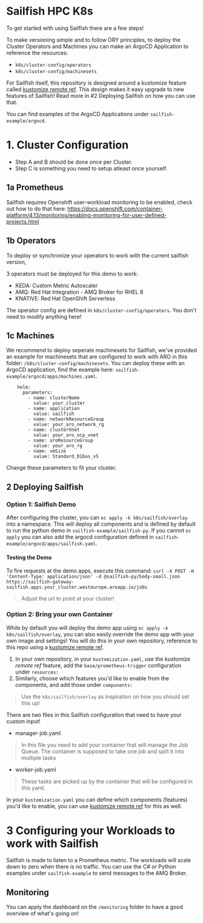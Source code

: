 # Sailfish HPC K8s 
To get started with using Sailfish there are a few steps!

To make versioning simple and to follow DRY principles, to deploy the Cluster Operators and Machines you can make an ArgoCD Application to reference the resources:
  - `k8s/cluster-config/operators`
  - `k8s/cluster-config/machinesets`

For Sailfish itself, this repository is designed around a kustomize feature called [kustomize remote ref](https://github.com/kubernetes-sigs/kustomize/blob/master/examples/remoteBuild.md).
This design makes it easy upgrade to new features of Sailfish! Read more in #2 Deploying Sailfish on how you can use that.

You can find examples of the ArgoCD Applications under `sailfish-example/argocd`.

# 1. Cluster Configuration
- Step A and B should be done once per Cluster.
- Step C is something you need to setup atleast once yourself.

## 1a Prometheus
Sailfish requires Openshift user-workload monitoring to be enabled, check out how to do that here:
https://docs.openshift.com/container-platform/4.13/monitoring/enabling-monitoring-for-user-defined-projects.html


## 1b Operators 
To deploy or synchronize your operators to work with the current sailfish version, 

3 operators must be deployed for this demo to work: 
 - KEDA: Custom Metric Autoscaler 
 - AMQ: Red Hat Integration - AMQ Broker for RHEL 8 
 - KNATIVE: Red Hat OpenShift Serverless

The operator config are defined in `k8s/cluster-config/operators`. You don't need to modify anything here!


## 1c Machines
We recommend to deploy seperate machinesets for Sailfish, we've provided an example for machinesets that are configured to work with ARO in this folder: `/k8s/cluster-config/machinesets`. You can deploy these with an ArgoCD application, find the example here: `sailfish-example/argocd/apps/machines.yaml`.
```
    helm:
      parameters:
        - name: clusterName
          value: your_cluster
        - name: application
          value: sailfish
        - name: networkResourceGroup
          value: your_aro_network_rg
        - name: clusterVnet
          value: your_aro_ocp_vnet
        - name: aroResourceGroup
          value: your_aro_rg
        - name: vmSize
          value: Standard_D16as_v5
```
Change these parameters to fit your cluster.

## 2 Deploying Sailfish

### Option 1: Sailfish Demo
After configuring the cluster, you can `oc apply -k k8s/sailfish/overlay` into a namespace. This will deploy all components and is defined by default to run the python demo in `sailfish-example/sailfish-py`. If you cannot `oc apply` you can also add the argocd configuration defined in `sailfish-example/argocd/apps/sailfish.yaml`.

#### Testing the Demo
To fire requests at the demo apps, execute this command:
`curl -X POST -H 'Content-Type: application/json' -d @sailfish-py/body-small.json https://sailfish-gateway-sailfish.apps.your_cluster.westeurope.aroapp.io/jobs`
>Adjust the url to point at your cluster!

### Option 2: Bring your own Container
While by default you will deploy the demo app using `oc apply -k k8s/sailfish/overlay`, you can also easily override the demo app with your own image and settings!
You will do this in your own repository, reference to this repo using a [kustomize remote ref](https://github.com/kubernetes-sigs/kustomize/blob/master/examples/remoteBuild.md).

1. In your own repository, in your `kustomization.yaml`, use the *kustomize remote ref* feature, add the `base/prometheus-trigger` configuration under `resources:`
2. Similarly, choose which features you'd like to enable from the components, and add those under `components:`
> Use the `k8s/sailfish/overlay` as inspiration on how you should set this up!

There are two files in this Sailfish configuration that need to have your custom input!

 - manager-job.yaml
 > In this file you need to add your container that will manage the Job Queue. The container is supposed to take one job and split it into multiple tasks
 - worker-job.yaml 
 > These tasks are picked up by the container that will be configured in this yaml.

In your `kustomization.yaml` you can define which components (features) you'd like to enable, you can use [kustomize remote ref](https://github.com/kubernetes-sigs/kustomize/blob/master/examples/remoteBuild.md) for this as well. 


# 3 Configuring your Workloads to work with Sailfish
Sailfish is made to listen to a Prometheus metric. The workloads will scale down to zero when there is no traffic.
You can use the C# or Python examples under `sailfish-example` to send messages to the AMQ Broker.

## Monitoring
You can apply the dashboard on the `/monitoring` folder to have a good overview of what's going on!